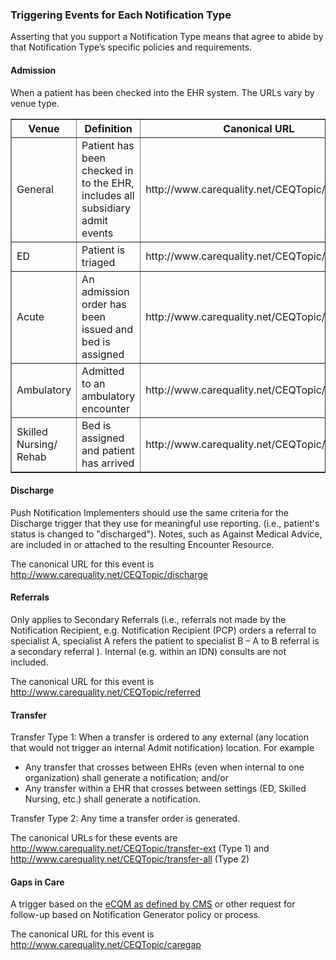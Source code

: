 <!-- Notification_Triggers.md {% comment %}
*****************************************************************************************
*                            WARNING: DO NOT EDIT THIS FILE                             *
*                                                                                       *
* This file is generated by SUSHI. Any edits you make to this file will be overwritten. *
*                                                                                       *
* To change the contents of this file, edit the original source file at:                *
* ig-data\input\pagecontent\6_Notification_Triggers.md                                  *
*****************************************************************************************
{% endcomment %} -->
### Triggering Events for Each Notification Type

Asserting that you support a Notification Type means that agree to abide by that Notification Type’s specific policies and requirements.

#### Admission
When a patient has been checked into the EHR system.  The URLs vary by venue type.

<table border="1">
<thead>
<tr>
<th>Venue</th>
<th>Definition</th>
<th>Canonical URL</th>
</tr>
</thead>
<tbody>
<tr>
<td>General</td>
<td>Patient has been checked in to the EHR, includes all subsidiary admit events</td>
<td>http://www.carequality.net/CEQTopic/admit</td>
</tr>
<tr>
<td>ED</td>
<td>Patient is triaged</td>
<td>http://www.carequality.net/CEQTopic/edadmit</td>
</tr>
<tr>
<td>Acute</td>
<td>An admission order has been issued and bed is assigned</td>
<td>http://www.carequality.net/CEQTopic/acadmit</td>
</tr>
<tr>
<td>Ambulatory</td>
<td>Admitted to an ambulatory encounter</td>
<td>http://www.carequality.net/CEQTopic/ambadmit</td>
</tr>
<tr>
<td>Skilled Nursing/<br> Rehab</td>
<td>Bed is assigned and patient has arrived</td>
<td>http://www.carequality.net/CEQTopic/snradmit</td>
</tr>
</tbody>
</table>

#### Discharge
Push Notification Implementers should use the same criteria for the Discharge trigger that they use for meaningful use reporting.  (i.e., patient's status is changed to "discharged"). Notes, such as Against Medical Advice, are included in or attached to the resulting Encounter Resource.

The canonical URL for this event is http://www.carequality.net/CEQTopic/discharge

#### Referrals
Only applies to Secondary Referrals (i.e., referrals not made by the Notification Recipient, e.g. Notification Recipient (PCP) orders a referral to specialist A, specialist A refers the patient to specialist B – A to B referral is a secondary referral ). Internal (e.g. within an IDN)  consults are not included.

The canonical URL for this event is http://www.carequality.net/CEQTopic/referred

#### Transfer
Transfer Type 1: When a transfer is ordered to any external (any location that would not trigger an internal Admit notification) location. For example
* Any transfer that crosses between EHRs (even when internal to one organization) shall generate a notification; and/or
* Any transfer within a EHR that crosses between settings (ED, Skilled Nursing, etc.) shall generate a notification.

Transfer Type 2: Any time a transfer order is generated.

The canonical URLs for these events are http://www.carequality.net/CEQTopic/transfer-ext (Type 1) and  http://www.carequality.net/CEQTopic/transfer-all (Type 2)

#### Gaps in Care
A trigger based on the [eCQM as defined by CMS](https://www.cms.gov/Regulations-and-Guidance/Legislation/EHRIncentivePrograms/ClinicalQualityMeasures "Electronic Clinical Quality Measures Basics") or other request for follow-up based on Notification Generator policy or process.

The canonical URL for this event is http://www.carequality.net/CEQTopic/caregap
